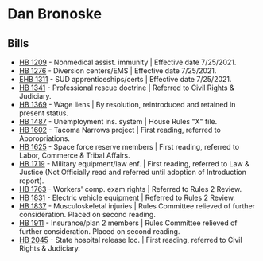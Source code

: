 # Dan Bronoske
## Bills
* [HB 1209](/bill/2021-22/hb/1209/) - Nonmedical assist. immunity | Effective date 7/25/2021.
* [HB 1276](/bill/2021-22/hb/1276/) - Diversion centers/EMS | Effective date 7/25/2021.
* [EHB 1311](/bill/2021-22/ehb/1311/) - SUD apprenticeships/certs | Effective date 7/25/2021.
* [HB 1341](/bill/2021-22/hb/1341/) - Professional rescue doctrine | Referred to Civil Rights & Judiciary.
* [HB 1369](/bill/2021-22/hb/1369/) - Wage liens | By resolution, reintroduced and retained in present status.
* [HB 1487](/bill/2021-22/hb/1487/) - Unemployment ins. system | House Rules "X" file.
* [HB 1602](/bill/2021-22/hb/1602/) - Tacoma Narrows project | First reading, referred to Appropriations.
* [HB 1625](/bill/2021-22/hb/1625/) - Space force reserve members | First reading, referred to Labor, Commerce & Tribal Affairs.
* [HB 1719](/bill/2021-22/hb/1719/) - Military equipment/law enf. | First reading, referred to Law & Justice (Not Officially read and referred until adoption of Introduction report).
* [HB 1763](/bill/2021-22/hb/1763/) - Workers' comp. exam rights | Referred to Rules 2 Review.
* [HB 1831](/bill/2021-22/hb/1831/) - Electric vehicle equipment | Referred to Rules 2 Review.
* [HB 1837](/bill/2021-22/hb/1837/) - Musculoskeletal injuries | Rules Committee relieved of further consideration.  Placed on second reading.
* [HB 1911](/bill/2021-22/hb/1911/) - Insurance/plan 2 members | Rules Committee relieved of further consideration.  Placed on second reading.
* [HB 2045](/bill/2021-22/hb/2045/) - State hospital release loc. | First reading, referred to Civil Rights & Judiciary.
